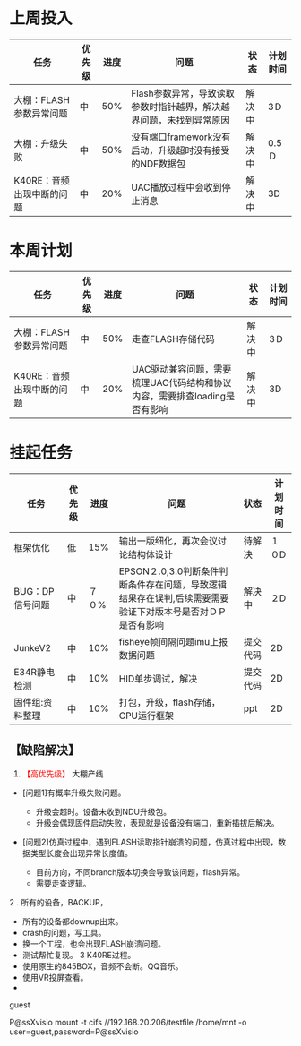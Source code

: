 # 上周投入
| 任务| 优先级 | 进度 | 问题| 状态|计划时间 |
|-----|-------| ---- | ---|----|--------|
|大棚：FLASH参数异常问题| 中 |50%|Flash参数异常，导致读取参数时指针越界，解决越界问题，未找到异常原因|解决中|3Ｄ|
|大棚：升级失败| 中 |50%|没有端口framework没有启动，升级超时没有接受的NDF数据包|解决中|0.5Ｄ|
|K40RE：音频出现中断的问题| 中 | 20% |UAC播放过程中会收到停止消息| 解决中|3D|


# 本周计划
| 任务| 优先级 | 进度 | 问题| 状态|计划时间 |
|-----|-------| ---- | ---|----|--------|
|大棚：FLASH参数异常问题| 中 |50%|走查FLASH存储代码|解决中|3Ｄ|
|K40RE：音频出现中断的问题| 中 | 20% |UAC驱动兼容问题，需要梳理UAC代码结构和协议内容，需要排查loading是否有影响| 解决中|3D|


# 挂起任务
| 任务| 优先级 | 进度 | 问题| 状态|计划时间 |
|-----|-------| ---- | ---|----|--------|
|框架优化 | 低 | 15%  | 输出一版细化，再次会议讨论结构体设计 | 待解决 | １０D|
|BUG：DP信号问题 | 中| ７０%  | EPSON２.0,3.0判断条件判断条件存在问题，导致逻辑结果存在误判,后续需要需要验证下对版本号是否对ＤＰ是否有影响|解决中 |２D|
|JunkeV2| 中 | 10%  |fisheye帧间隔问题imu上报数据问题| 提交代码|2D|
|E34R静电检测| 中 | 10%  |HID单步调试，解决| 提交代码|2D|
|固件组:资料整理| 中 |10%|打包，升级，flash存储，CPU运行框架|ppt|2D|

## 【缺陷解决】
1. <font color='red'> 【高优先级】  </font>大棚产线
- [问题1]有概率升级失败问题。
   - 升级会超时。设备未收到NDU升级包。
   - 升级会偶现固件启动失败，表现就是设备没有端口，重新插拔后解决。

- [问题2]仿真过程中，遇到FLASH读取指针崩溃的问题，仿真过程中出现，数据类型长度会出现异常长度值。
   - 目前方向，不同branch版本切换会导致该问题，flash异常。
   - 需要走查逻辑。

2 . 所有的设备，BACKUP，
- 所有的设备都downup出来。
- crash的问题，写工具。
- 换一个工程，也会出现FLASH崩溃问题。
- 测试帮忙复现。
3 K40RE过程。
- 使用原生的845BOX，音频不会断。QQ音乐。
- 使用VR投屏查看。
- 



 guest
	
 P@ssXvisio
 mount -t cifs //192.168.20.206/testfile /home/mnt -o user=guest,password=P@ssXvisio